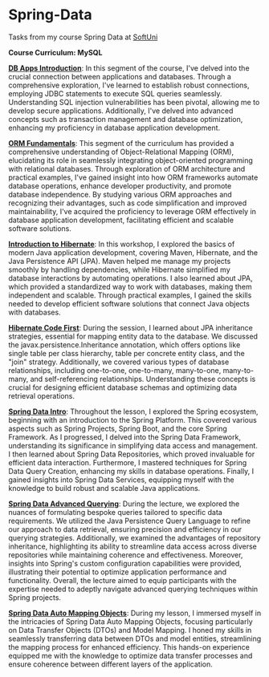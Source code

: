 # Spring-Data
Tasks from my course Spring Data at <a href="www.softuni.bg">SoftUni</a>

<b> Course Curriculum: MySQL </b>

**<ins>DB Apps Introduction</ins>**: In this segment of the course, I've delved into the crucial connection between applications and databases. Through a comprehensive exploration, I've learned to establish robust connections, employing JDBC statements to execute SQL queries seamlessly. Understanding SQL injection vulnerabilities has been pivotal, allowing me to develop secure applications. Additionally, I've delved into advanced concepts such as transaction management and database optimization, enhancing my proficiency in database application development.

**<ins>ORM Fundamentals</ins>**: This segment of the curriculum has provided a comprehensive understanding of Object-Relational Mapping (ORM), elucidating its role in seamlessly integrating object-oriented programming with relational databases. Through exploration of ORM architecture and practical examples, I've gained insight into how ORM frameworks automate database operations, enhance developer productivity, and promote database independence. By studying various ORM approaches and recognizing their advantages, such as code simplification and improved maintainability, I've acquired the proficiency to leverage ORM effectively in database application development, facilitating efficient and scalable software solutions.

**<ins>Introduction to Hibernate</ins>**: In this workshop, I explored the basics of modern Java application development, covering Maven, Hibernate, and the Java Persistence API (JPA). Maven helped me manage my projects smoothly by handling dependencies, while Hibernate simplified my database interactions by automating operations. I also learned about JPA, which provided a standardized way to work with databases, making them independent and scalable. Through practical examples, I gained the skills needed to develop efficient software solutions that connect Java objects with databases.

**<ins>Hibernate Code First</ins>**: During the session, I learned about JPA inheritance strategies, essential for mapping entity data to the database. We discussed the javax.persistence.Inheritance annotation, which offers options like single table per class hierarchy, table per concrete entity class, and the "join" strategy. Additionally, we covered various types of database relationships, including one-to-one, one-to-many, many-to-one, many-to-many, and self-referencing relationships. Understanding these concepts is crucial for designing efficient database schemas and optimizing data retrieval operations.

**<ins>Spring Data Intro</ins>**: Throughout the lesson, I explored the Spring ecosystem, beginning with an introduction to the Spring Platform. This covered various aspects such as Spring Projects, Spring Boot, and the core Spring Framework. As I progressed, I delved into the Spring Data Framework, understanding its significance in simplifying data access and management. I then learned about Spring Data Repositories, which proved invaluable for efficient data interaction. Furthermore, I mastered techniques for Spring Data Query Creation, enhancing my skills in database operations. Finally, I gained insights into Spring Data Services, equipping myself with the knowledge to build robust and scalable Java applications.

**<ins>Spring Data Advanced Querying<ins>**: During the lecture, we explored the nuances of formulating bespoke queries tailored to specific data requirements. We utilized the Java Persistence Query Language to refine our approach to data retrieval, ensuring precision and efficiency in our querying strategies. Additionally, we examined the advantages of repository inheritance, highlighting its ability to streamline data access across diverse repositories while maintaining coherence and effectiveness. Moreover, insights into Spring's custom configuration capabilities were provided, illustrating their potential to optimize application performance and functionality. Overall, the lecture aimed to equip participants with the expertise needed to adeptly navigate advanced querying techniques within Spring projects.

**<ins>Spring Data Auto Mapping Objects</ins>**: During my lesson, I immersed myself in the intricacies of Spring Data Auto Mapping Objects, focusing particularly on Data Transfer Objects (DTOs) and Model Mapping. I honed my skills in seamlessly transferring data between DTOs and model entities, streamlining the mapping process for enhanced efficiency. This hands-on experience equipped me with the knowledge to optimize data transfer processes and ensure coherence between different layers of the application.


